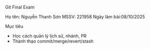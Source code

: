 Git Final Exam

Họ tên: Nguyễn Thanh Sơn
MSSV: 221958
Ngày làm bài:08/10/2025

Mục tiêu
- Học cách quản lý lịch sử, nhánh, PR
- Thành thạo commit/merge/revert/stash
